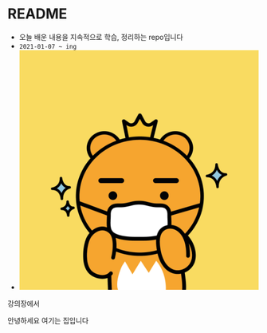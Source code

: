 # README

- 오늘 배운 내용을 지속적으로 학습, 정리하는 repo입니다
- `2021-01-07 ~ ing `
- ![img](README.assets/img.jpg)

강의장에서

안녕하세요 여기는 집입니다
